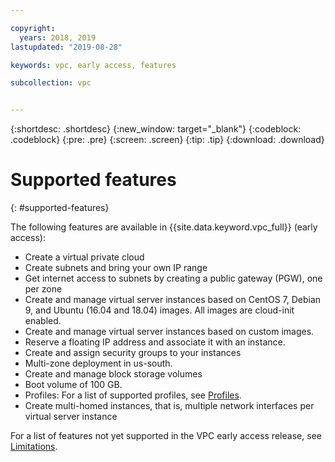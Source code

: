 ```yaml
---

copyright:
  years: 2018, 2019
lastupdated: "2019-08-28"

keywords: vpc, early access, features

subcollection: vpc


---
```


{:shortdesc: .shortdesc}
{:new_window: target="_blank"}
{:codeblock: .codeblock}
{:pre: .pre}
{:screen: .screen}
{:tip: .tip}
{:download: .download}

# Supported features
{: #supported-features}

The following features are available in {{site.data.keyword.vpc_full}} (early access):

 * Create a virtual private cloud
 * Create subnets and bring your own IP range
 * Get internet access to subnets by creating a public gateway (PGW), one per zone
 * Create and manage virtual server instances based on CentOS 7, Debian 9, and Ubuntu (16.04 and 18.04) images. All images are cloud-init enabled.
 * Create and manage virtual server instances based on custom images.
 * Reserve a floating IP address and associate it with an instance.
 * Create and assign security groups to your instances
 * Multi-zone deployment in us-south.
 * Create and manage block storage volumes
 * Boot volume of 100 GB. 
 * Profiles: For a list of supported profiles, see [Profiles](/docs/vpc?topic=vpc-profiles#profiles).
 * Create multi-homed instances, that is, multiple network interfaces per virtual server instance

For a list of features not yet supported in the VPC early access release, see [Limitations](/docs/vpc?topic=vpc-limitations).
